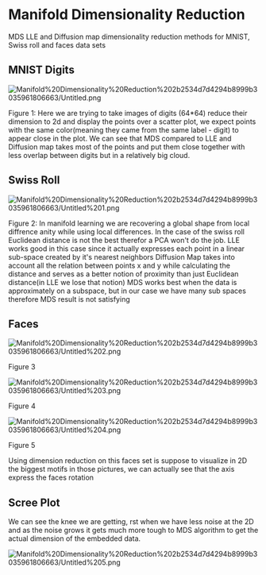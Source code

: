 # Manifold Dimensionality Reduction

MDS LLE and Diffusion map dimensionality reduction methods
for MNIST, Swiss roll and faces data sets

## MNIST Digits

![Manifold%20Dimensionality%20Reduction%202b2534d7d4294b8999b3035961806663/Untitled.png](Manifold%20Dimensionality%20Reduction%202b2534d7d4294b8999b3035961806663/Untitled.png)

Figure 1:
 Here we are trying to take images of digits (64*64) reduce their dimension
to 2d and display the points over a scatter plot,
we expect points with the same color(meaning they came from the same
label - digit) to appear close in the plot.
 We can see that MDS compared to LLE and Diffusion map takes most of
the points and put them close together with less overlap between digits
but in a relatively big cloud.

## Swiss Roll

![Manifold%20Dimensionality%20Reduction%202b2534d7d4294b8999b3035961806663/Untitled%201.png](Manifold%20Dimensionality%20Reduction%202b2534d7d4294b8999b3035961806663/Untitled%201.png)

Figure 2:
 In manifold learning we are recovering a global shape from local diffrence
anity while using local differences.
In the case of the swiss roll Euclidean distance is not the best therefor a
PCA won't do the job.
 LLE works good in this case since it actually expresses each point in
a linear sub-space created by it's nearest neighbors
 Diffusion Map takes into account all the relation between points x
and y while calculating the distance and serves as a better notion of
proximity than just Euclidean distance(in LLE we lose that notion)
 MDS works best when the data is approximately on a subspace, but
in our case we have many sub spaces therefore MDS result is not
satisfying

## Faces

![Manifold%20Dimensionality%20Reduction%202b2534d7d4294b8999b3035961806663/Untitled%202.png](Manifold%20Dimensionality%20Reduction%202b2534d7d4294b8999b3035961806663/Untitled%202.png)

Figure 3

![Manifold%20Dimensionality%20Reduction%202b2534d7d4294b8999b3035961806663/Untitled%203.png](Manifold%20Dimensionality%20Reduction%202b2534d7d4294b8999b3035961806663/Untitled%203.png)

Figure 4

![Manifold%20Dimensionality%20Reduction%202b2534d7d4294b8999b3035961806663/Untitled%204.png](Manifold%20Dimensionality%20Reduction%202b2534d7d4294b8999b3035961806663/Untitled%204.png)

Figure 5

Using dimension reduction on this faces set is suppose to visualize in 2D
the biggest motifs in those pictures, we can actually see that the axis
express the faces rotation

## Scree Plot

We can see the knee we are getting, rst when we have less noise at the
2D and as the noise grows it gets much more tough to
MDS algorithm to get the actual dimension of the embedded data.

![Manifold%20Dimensionality%20Reduction%202b2534d7d4294b8999b3035961806663/Untitled%205.png](Manifold%20Dimensionality%20Reduction%202b2534d7d4294b8999b3035961806663/Untitled%205.png)